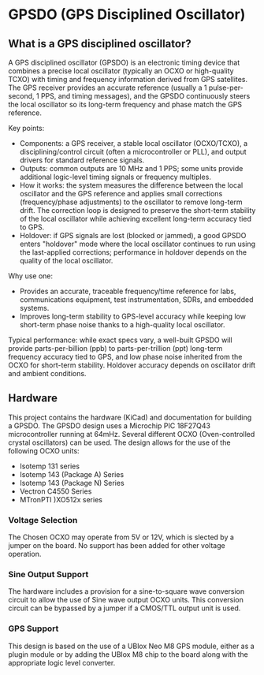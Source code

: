 # GPSDO (GPS Disciplined Oscillator)

## What is a GPS disciplined oscillator?

A GPS disciplined oscillator (GPSDO) is an electronic timing device that combines a precise local oscillator (typically an OCXO or high-quality TCXO) with timing and frequency information derived from GPS satellites. The GPS receiver provides an accurate reference (usually a 1 pulse-per-second, 1 PPS, and timing messages), and the GPSDO continuously steers the local oscillator so its long-term frequency and phase match the GPS reference.

Key points:

- Components: a GPS receiver, a stable local oscillator (OCXO/TCXO), a disciplining/control circuit (often a microcontroller or PLL), and output drivers for standard reference signals.
- Outputs: common outputs are 10 MHz and 1 PPS; some units provide additional logic-level timing signals or frequency multiples.
- How it works: the system measures the difference between the local oscillator and the GPS reference and applies small corrections (frequency/phase adjustments) to the oscillator to remove long-term drift. The correction loop is designed to preserve the short-term stability of the local oscillator while achieving excellent long-term accuracy tied to GPS.
- Holdover: if GPS signals are lost (blocked or jammed), a good GPSDO enters "holdover" mode where the local oscillator continues to run using the last-applied corrections; performance in holdover depends on the quality of the local oscillator.

Why use one:

- Provides an accurate, traceable frequency/time reference for labs, communications equipment, test instrumentation, SDRs, and embedded systems.
- Improves long-term stability to GPS-level accuracy while keeping low short-term phase noise thanks to a high-quality local oscillator.

Typical performance: while exact specs vary, a well-built GPSDO will provide parts-per-billion (ppb) to parts-per-trillion (ppt) long-term frequency accuracy tied to GPS, and low phase noise inherited from the OCXO for short-term stability. Holdover accuracy depends on oscillator drift and ambient conditions.

## Hardware

This project contains the hardware (KiCad) and documentation for building a GPSDO.  The GPSDO design uses a
Microchip PIC 18F27Q43 microcontroller running at 64mHz.  Several different OCXO (Oven-controlled crystal 
oscillators) can be used.  The design allows for the use of the following OCXO units: 
- Isotemp 131 series 
- Isotemp 143 (Package A) Series 
- Isotemp 143 (Package N) Series 
- Vectron C4550 Series
- MTronPTI )XO512x series 

### Voltage Selection 
The Chosen OCXO may operate from 5V or 12V, which is slected by a jumper on the board.  No support has been 
added for other voltage operation.  

### Sine Output Support
The hardware includes a provision for a sine-to-square wave conversion circuit to allow the use of Sine
wave output OCXO units.  This conversion circuit can be bypassed by a jumper if a CMOS/TTL output unit 
is used.

### GPS Support 
This design is based on the use of a UBlox Neo M8 GPS module, either as a plugin module or by adding the 
UBlox M8 chip to the board along with the appropriate logic level converter. 

